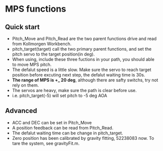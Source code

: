 # MPS functions
## Quick start
- Pitch_Move and Pitch_Read are the two parent functions drive and read from Kollmorgen Workbench.
- pitch_target(target) call the two primary parent functions, and set the pitch servo to the target position(in deg).
- When using, include these three fuctions in your path, you should able to move MPS pitch. 
- The defalut speed is a little slow. Make sure the servo to reach target position before excuting next step, the defalut waiting time is 30s.
- **The range of MPS is +_ 20 deg**, although there are safty switchs, try not rely on them. 
- The servos are heavy, make sure the path is clear before use. 
- i.e. pitch_target(-5) will set pitch to -5 deg AOA
## Advanced
- ACC and DEC can be set in Pitch_Move
- A position feedback can be read from Pitch_Read.
- The defalut waiting time can be change in pitch_target.
- Zero position has been calibrated by gravity fitting, 52238083 now. To tare the system, see gravityFit.m.

